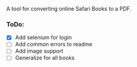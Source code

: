 A tool for converting online Safari Books to a PDF.

### ToDo:
- [x] Add selenium for login
- [ ] Add common errors to readme
- [ ] Add image support
- [ ] Generalize for all books